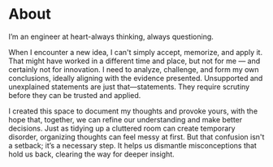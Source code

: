 # About

I’m an engineer at heart-always thinking, always questioning.

When I encounter a new idea, I can't simply accept, memorize, and apply it. 
That might have worked in a different time and place, but not for me — and 
certainly not for innovation. I need to analyze, challenge, and form my own
conclusions, ideally aligning with the evidence presented. Unsupported and 
unexplained statements are just that—statements. They require scrutiny 
before they can be trusted and applied.

I created this space to document my thoughts and provoke yours, with the 
hope that, together, we can refine our understanding and make better decisions.
Just as tidying up a cluttered room can create temporary disorder, organizing
thoughts can feel messy at first. But that confusion isn't a setback; it’s a 
necessary step. It helps us dismantle misconceptions that hold us back, clearing
the way for deeper insight.
